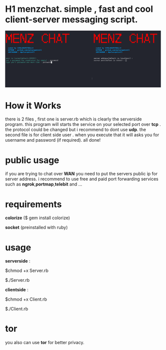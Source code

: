 
# H1 menzchat. simple , fast and cool client-server messaging script.
![Alt text](screenshot.png?raw=true "Optional Title")
# How it Works 
there is 2 files , first one is server.rb which is clearly the serverside program. this program will starts the service on your selected port over **tcp** . the protocol could be changed but i recommend to dont use **udp**.
the second file is for client side user . when you execute that it will asks you for username and password (if required).
all done!
# public usage 
if you are trying to chat over **WAN** you need to put the servers public ip for server address. i recommend to use free and paid port forwarding services such as **ngrok**,**portmap**,**telebit** and ...
# requirements
**colorize** ($ gem install colorize)


**socket** (preinstalled with ruby)
# usage 
**serverside** : 

$chmod +x Server.rb

$./Server.rb


**clientside** :

$chmod +x Client.rb

$./Client.rb
# tor
you also can use **tor** for better privacy.
